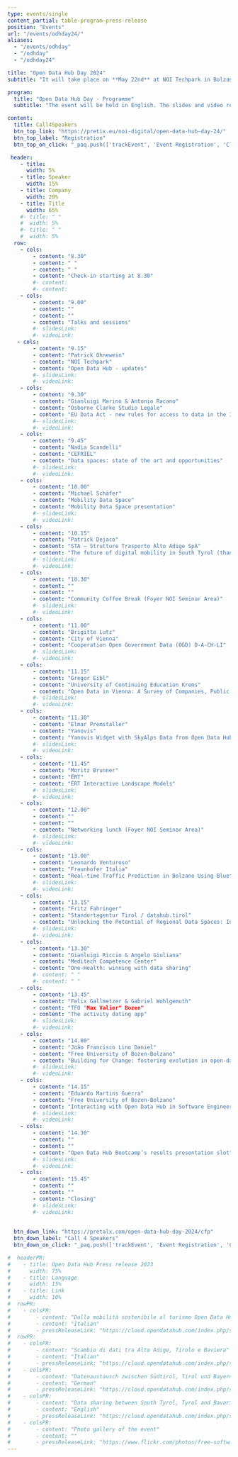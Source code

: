 ```yaml
---
type: events/single
content_partial: table-program-press-release
position: "Events"
url: "/events/odhday24/"
aliases:
  - "/events/odhday"
  - "/odhday"
  - "/odhday24"

title: "Open Data Hub Day 2024"
subtitle: "It will take place on **May 22nd** at NOI Techpark in Bolzano/Bozen, Italy. The fourth edition of the Open Data Hub Day will be about best practices to help understand and get the most out of the world of data. Open Data is an increasingly important subject for those who work in business and research. We will dive into it with several **experts** and representatives from **leading companies** along with NOI’s scientific partners."

program:
  title: "Open Data Hub Day - Programme"
  subtitle: "The event will be held in English. The slides and video recordings of the Open Data Hub Day will be pudlished online after the event."

content:
  title: Call4Speakers
  btn_top_link: "https://pretix.eu/noi-digital/open-data-hub-day-24/"
  btn_top_label: "Registration"
  btn_top_on_click: "_paq.push(['trackEvent', 'Event Registration', 'Click', 'Open Data Hub Day']);"

 header:
    - title: 
      width: 5%
    - title: Speaker
      width: 15%
    - title: Company
      width: 20%
    - title: Title
      width: 65%
    #- title: " "
    #  width: 5%
    #- title: " "
    #  width: 5%  
  row:
    - cols:
        - content: "8.30"
        - content: " "
        - content: " "
        - content: "Check-in starting at 8.30"
        #- content:
        #- content:
    - cols:
        - content: "9.00"
        - content: ""
        - content: ""
        - content: "Talks and sessions"
        #- slidesLink: 
        #- videoLink: 
   - cols:
        - content: "9.15"
        - content: "Patrick Ohnewein"
        - content: "NOI Techpark"
        - content: "Open Data Hub - updates"
        #- slidesLink: 
        #- videoLink:
    - cols:
        - content: "9.30"
        - content: "Gianluigi Marino & Antonio Racano"
        - content: "Osborne Clarke Studio Legale"
        - content: "EU Data Act - new rules for access to data in the IoT world"
        #- slidesLink: 
        #- videoLink:
    - cols:
        - content: "9.45"
        - content: "Nadia Scandelli"
        - content: "CEFRIEL"
        - content: "Data spaces: state of the art and opportunities"
        #- slidesLink: 
        #- videoLink:
    - cols:
        - content: "10.00"
        - content: "Michael Schäfer"
        - content: "Mobility Data Space"
        - content: "Mobility Data Space presentation"
        #- slidesLink: 
        #- videoLink:
    - cols:
        - content: "10.15"
        - content: "Patrick Dejaco"
        - content: "STA – Strutture Trasporto Alto Adige SpA"
        - content: "The future of digital mobility in South Tyrol (thanks to the Open Data Hub)"
        #- slidesLink: 
        #- videoLink:
    - cols:
        - content: "10.30"
        - content: ""
        - content: ""
        - content: "Community Coffee Break (Foyer NOI Seminar Area)"
        #- slidesLink: 
        #- videoLink:
    - cols:
        - content: "11.00"
        - content: "Brigitte Lutz"
        - content: "City of Vienna"
        - content: "Cooperation Open Government Data (OGD) D-A-CH-LI"
        #- slidesLink: 
        #- videoLink:
    - cols:
        - content: "11.15"
        - content: "Gregor Eibl"
        - content: "University of Continuing Education Krems"
        - content: "Open Data in Vienna: A Survey of Companies, Public Schools and an Internal Workshop"
        #- slidesLink: 
        #- videoLink:
    - cols:
        - content: "11.30"
        - content: "Elmar Premstaller"
        - content: "Yanovis"
        - content: "Yanovis Widget with SkyAlps Data from Open Data Hub"
        #- slidesLink: 
        #- videoLink:
    - cols:
        - content: "11.45"
        - content: "Moritz Brunner"
        - content: "ËRT"
        - content: "ËRT Interactive Landscape Models"
        #- slidesLink: 
        #- videoLink:
    - cols:
        - content: "12.00"
        - content: ""
        - content: ""
        - content: "Networking lunch (Foyer NOI Seminar Area)"
        #- slidesLink: 
        #- videoLink:
    - cols:
        - content: "13.00"
        - content: "Leonardo Venturoso"
        - content: "Fraunhofer Italia"
        - content: "Real-time Traffic Prediction in Bolzano Using Bluetooth Sensor Data: A Big Data Approach"
        #- slidesLink: 
        #- videoLink:
    - cols:
        - content: "13.15"
        - content: "Fritz Fahringer"
        - content: "Standortagentur Tirol / datahub.tirol"
        - content: "Unlocking the Potential of Regional Data Spaces: Insights from datahub.tirol"
        #- slidesLink: 
        #- videoLink:
    - cols:
        - content: "13.30"
        - content: "Gianluigi Riccio & Angelo Giuliana"
        - content: "Meditech Competence Center"
        - content: "One-Health: winning with data sharing"
        #- content: " "
        #- content: " "
    - cols:
        - content: "13.45"
        - content: "Felix Gallmetzer & Gabriel Wohlgemuth"
        - content: "TFO "Max Valier" Bozen"
        - content: "The activity dating app"
        #- slidesLink: 
        #- videoLink:
    - cols:
        - content: "14.00"
        - content: "João Francisco Lino Daniel"
        - content: "Free University of Bozen-Bolzano"
        - content: "Building for Change: fostering evolution in open-data"
        #- slidesLink: 
        #- videoLink:
    - cols:
        - content: "14.15"
        - content: "Eduardo Martins Guerra"
        - content: "Free University of Bozen-Bolzano"
        - content: "Interacting with Open Data Hub in Software Engineering Education at Unibz"
        #- slidesLink: 
        #- videoLink:
    - cols:
        - content: "14.30"
        - content: ""
        - content: ""
        - content: "Open Data Hub Bootcamp’s results presentation slot"
        #- slidesLink: 
        #- videoLink:
    - cols:
        - content: "15.45"
        - content: ""
        - content: ""
        - content: "Closing"
        #- slidesLink: 
        #- videoLink: 
 
    
  btn_down_link: "https://pretalx.com/open-data-hub-day-2024/cfp"
  btn_down_label: "Call 4 Speakers"
  btn_down_on_click: "_paq.push(['trackEvent', 'Event Registration', 'Click', 'Open Data Hub Day']);"

#  headerPR:
#    - title: Open Data Hub Press release 2023
#      width: 75%
#    - title: Language
#      width: 15%
#    - title: Link
#      width: 10% 
#  rowPR:
#    - colsPR:
#        - content: "Dalla mobilità sostenibile al turismo Open Data Hub connette l’Europa grazie ai dati"
#        - content: "Italian"
#        - pressReleaseLink: "https://cloud.opendatahub.com/index.php/s/HNFT7ikkRRaAAEc"
#  rowPR:
#    - colsPR:
#        - content: "Scambio di dati tra Alto Adige, Tirolo e Baviera"
#        - content: "Italian"
#        - pressReleaseLink: "https://cloud.opendatahub.com/index.php/s/H4Q5rz6GJBgKtgx"
#    - colsPR:
#        - content: "Datenaustausch zwischen Südtirol, Tirol und Bayern"
#        - content: "German"
#        - pressReleaseLink: "https://cloud.opendatahub.com/index.php/s/oeMdAWx7ZHk7Hxx"
#    - colsPR:
#        - content: "Data sharing between South Tyrol, Tyrol and Bavaria"
#        - content: "English"
#        - pressReleaseLink: "https://cloud.opendatahub.com/index.php/s/Z2FaWqzMmSebA9z"
#    - colsPR:
#        - content: "Photo gallery of the event"
#        - content: ""
#        - pressReleaseLink: "https://www.flickr.com/photos/free-software-center/albums/72177720308554220"
---
```

